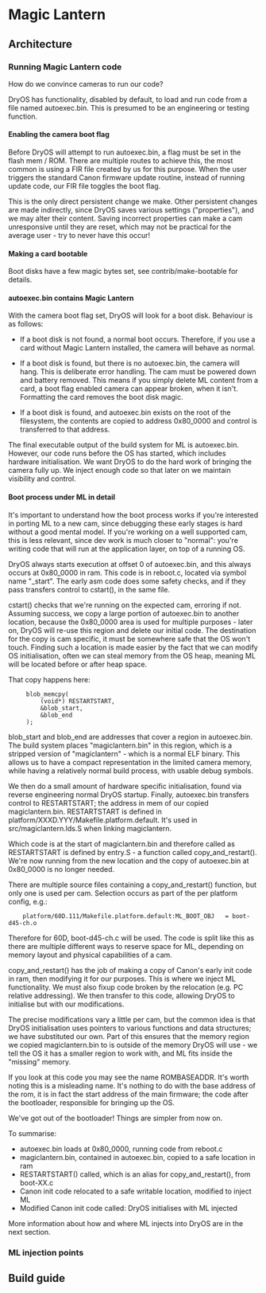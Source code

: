 
# Magic Lantern

## Architecture

### Running Magic Lantern code

How do we convince cameras to run our code?

DryOS has functionality, disabled by default, to load and run code from a file named autoexec.bin.
This is presumed to be an engineering or testing function.

#### Enabling the camera boot flag

Before DryOS will attempt to run autoexec.bin, a flag must be set in the flash mem / ROM.  There are multiple routes to achieve this, the most common is using a FIR file created by us for this purpose.  When the user triggers the standard Canon firmware update routine, instead of running update code, our FIR file toggles the boot flag.

This is the only direct persistent change we make.  Other persistent changes are made indirectly, since DryOS saves various settings ("properties"), and we may alter their content.  Saving incorrect properties can make a cam unresponsive until they are reset, which may not be practical for the average user - try to never have this occur!

#### Making a card bootable

Boot disks have a few magic bytes set, see contrib/make-bootable for details.

#### autoexec.bin contains Magic Lantern

With the camera boot flag set, DryOS will look for a boot disk. Behaviour is as follows:

- If a boot disk is not found, a normal boot occurs.  Therefore, if you use a card without Magic Lantern installed, the camera will behave as normal.

- If a boot disk is found, but there is no autoexec.bin, the camera will hang.  This is deliberate error handling.  The cam must be powered down and battery removed.  This means if you simply delete ML content from a card, a boot flag enabled camera can appear broken, when it isn't.  Formatting the card removes the boot disk magic.

- If a boot disk is found, and autoexec.bin exists on the root of the filesystem, the contents are copied to address 0x80\_0000 and control is transferred to that address.

The final executable output of the build system for ML is autoexec.bin.  However, our code runs before the OS has started, which includes hardware initialisation.  We want DryOS to do the hard work of bringing the camera fully up.  We inject enough code so that later on we maintain visibility and control.

#### Boot process under ML in detail

It's important to understand how the boot process works if you're interested in porting ML to a new cam, since debugging these early stages is hard without a good mental model.  If you're working on a well supported cam, this is less relevant, since dev work is much closer to "normal": you're writing code that will run at the application layer, on top of a running OS.

DryOS always starts execution at offset 0 of autoexec.bin, and this always occurs at 0x80\_0000 in ram.  This code is in reboot.c, located via symbol name "\_start".  The early asm code does some safety checks, and if they pass transfers control to cstart(), in the same file.

cstart() checks that we're running on the expected cam, erroring if not.  Assuming success, we copy a large portion of autoexec.bin to another location, because the 0x80\_0000 area is used for multiple purposes - later on, DryOS will re-use this region and delete our initial code.  The destination for the copy is cam specific, it must be somewhere safe that the OS won't touch.  Finding such a location is made easier by the fact that we can modify OS initialisation, often we can steal memory from the OS heap, meaning ML will be located before or after heap space.

That copy happens here:

```
     blob_memcpy(
         (void*) RESTARTSTART,
         &blob_start,
         &blob_end
     );
```

blob\_start and blob\_end are addresses that cover a region in autoexec.bin.  The build system places "magiclantern.bin" in this region, which is a stripped version of "magiclantern" - which is a normal ELF binary.  This allows us to have a compact representation in the limited camera memory, while having a relatively normal build process, with usable debug symbols.

We then do a small amount of hardware specific initialisation, found via reverse engineering normal DryOS startup.  Finally, autoexec.bin transfers control to RESTARTSTART; the address in mem of our copied magiclantern.bin.  RESTARTSTART is defined in platform/XXXD.YYY/Makefile.platform.default.  It's used in src/magiclantern.lds.S when linking magiclantern.

Which code is at the start of magiclantern.bin and therefore called as RESTARTSTART is defined by entry.S - a function called copy\_and\_restart().  We're now running from the new location and the copy of autoexec.bin at 0x80\_0000 is no longer needed.

There are multiple source files containing a copy\_and\_restart() function, but only one is used per cam.  Selection occurs as part of the per platform config, e.g.:

```
    platform/60D.111/Makefile.platform.default:ML_BOOT_OBJ   = boot-d45-ch.o
```

Therefore for 60D, boot-d45-ch.c will be used.  The code is split like this as there are multiple different ways to reserve space for ML, depending on memory layout and physical capabilities of a cam.

copy\_and\_restart() has the job of making a copy of Canon's early init code in ram, then modifying it for our purposes.  This is where we inject ML functionality.  We must also fixup code broken by the relocation (e.g. PC relative addressing).  We then transfer to this code, allowing DryOS to initialise but with our modifications.

The precise modifications vary a little per cam, but the common idea is that DryOS initialisation uses pointers to various functions and data structures; we have substituted our own.  Part of this ensures that the memory region we copied magiclantern.bin to is outside of the memory DryOS will use - we tell the OS it has a smaller region to work with, and ML fits inside the "missing" memory.

If you look at this code you may see the name ROMBASEADDR.  It's worth noting this is a misleading name.  It's nothing to do with the base address of the rom, it is in fact the start address of the main firmware; the code after the bootloader, responsible for bringing up the OS.

We've got out of the bootloader!  Things are simpler from now on.

To summarise:

- autoexec.bin loads at 0x80\_0000, running code from reboot.c
- magiclantern.bin, contained in autoexec.bin, copied to a safe location in ram
- RESTARTSTART() called, which is an alias for copy\_and\_restart(), from boot-XX.c
- Canon init code relocated to a safe writable location, modified to inject ML
- Modified Canon init code called: DryOS initialises with ML injected

More information about how and where ML injects into DryOS are in the next section.

### ML injection points

## Build guide

<div style="page-break-after: always; visibility: hidden"></div>
